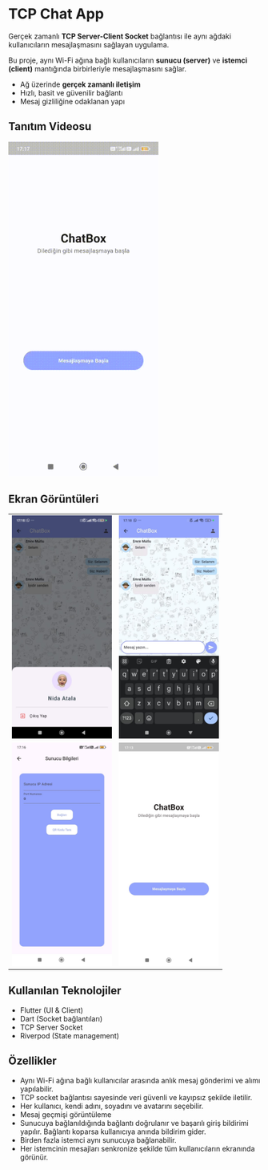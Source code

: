 # TCP Chat App
Gerçek zamanlı **TCP Server-Client Socket** bağlantısı ile aynı ağdaki kullanıcıların mesajlaşmasını sağlayan uygulama.

Bu proje, aynı Wi-Fi ağına bağlı kullanıcıların **sunucu (server)** ve **istemci (client)** mantığında birbirleriyle mesajlaşmasını sağlar.
-  Ağ üzerinde **gerçek zamanlı iletişim**
-  Hızlı, basit ve güvenilir bağlantı
-  Mesaj gizliliğine odaklanan yapı  


## Tanıtım Videosu
<img src="lib/assets/png/gif.gif" width="300">

## Ekran Görüntüleri

<table>
  <tr>
    <td><img src="lib/assets/png/foto.jpeg" width="200"></td>
    <td><img src="lib/assets/png/foto2.jpeg" width="200"></td>
  </tr>
  <tr>
    <td><img src="lib/assets/png/foto3.jpeg" width="200"></td>
    <td><img src="lib/assets/png/foto4.jpeg" width="200"></td>
  </tr>
</table>


##  Kullanılan Teknolojiler
- Flutter (UI & Client)
- Dart (Socket bağlantıları)
- TCP Server Socket
- Riverpod (State management)

## Özellikler
- Aynı Wi-Fi ağına bağlı kullanıcılar arasında anlık mesaj gönderimi ve alımı yapılabilir.
- TCP socket bağlantısı sayesinde veri güvenli ve kayıpsız şekilde iletilir.
- Her kullanıcı, kendi adını, soyadını ve avatarını seçebilir.
- Mesaj geçmişi görüntüleme
- Sunucuya bağlanıldığında bağlantı doğrulanır ve başarılı giriş bildirimi yapılır. Bağlantı koparsa kullanıcıya anında bildirim gider.
- Birden fazla istemci aynı sunucuya bağlanabilir.
- Her istemcinin mesajları senkronize şekilde tüm kullanıcıların ekranında görünür.
